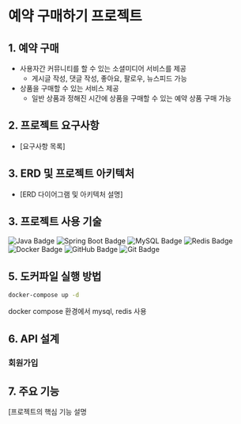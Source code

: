 # 예약 구매하기 프로젝트

## 1. 예약 구매

- 사용자간 커뮤니티를 할 수 있는 소셜미디어 서비스를 제공
    - 게시글 작성, 댓글 작성, 좋아요, 팔로우, 뉴스피드 가능
- 상품을 구매할 수 있는 서비스 제공
    - 일반 상품과 정해진 시간에 상품을 구매할 수 있는 예약 상품 구매 가능

## 2. 프로젝트 요구사항

- [요구사항 목록]

## 3. ERD 및 프로젝트 아키텍처

- [ERD 다이어그램 및 아키텍처 설명]

## 3. 프로젝트 사용 기술

![Java Badge](https://img.shields.io/badge/java-007396?style=for-the-badge&logo=java&logoColor=white)
![Spring Boot Badge](https://img.shields.io/badge/spring_boot-6DB33F?style=for-the-badge&logo=springboot&logoColor=white)
![MySQL Badge](https://img.shields.io/badge/mysql-4479A1?style=for-the-badge&logo=mysql&logoColor=white)
![Redis Badge](https://img.shields.io/badge/redis-DC382D?style=for-the-badge&logo=redis&logoColor=white)
![Docker Badge](https://img.shields.io/badge/docker-2496ED?style=for-the-badge&logo=docker&logoColor=white)
![GitHub Badge](https://img.shields.io/badge/github-181717?style=for-the-badge&logo=github&logoColor=white)
![Git Badge](https://img.shields.io/badge/git-F05032?style=for-the-badge&logo=git&logoColor=white)

## 5. 도커파일 실행 방법

```bash
docker-compose up -d
```
docker compose 환경에서 mysql, redis 사용

## 6. API 설계
### 회원가입




## 7. 주요 기능
[프로젝트의 핵심 기능 설명
